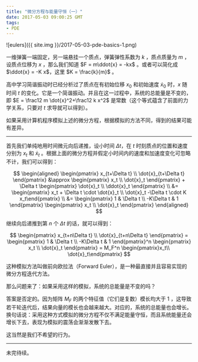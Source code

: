 ```yaml
---
title: "微分方程与能量守恒（一）"
date: 2017-05-03 09:00:25 GMT
tags:
- PDE
---
```


![eulers]({{ site.img }}/2017-05-03-pde-basics-1.png)

一维弹簧一端固定，另一端悬挂一个质点，弹簧弹性系数为 $k$ ，质点质量为 $m$ ，设质点位移为 $x$ ，那么我们知道 $F = m\ddot{x} = -kx$ 。或者可以简化成 $\ddot{x} = -K x$，这里 $K = \frac{k}{m}$ 。

高中学习简谐振动时已经分析过了质点在有初始位移 $x_0$ 和初始速度 $\dot{x}_0$ 时，$x$ 随时间 $t$ 的变化。它是一个简谐振动。并且在这一过程中，系统的总能量是不变的，即 $E = \frac12 m \dot{x}^2+\frac12 k x^2$ 是常数（这个等式蕴含了前面的力学关系，只要对 $t$ 求导就可以得到）。

如果采用计算机程序模拟上述的微分方程，根据模拟的方法不同，得到的结果可能有差异。

---

首先我们单纯地用时间微元向后递推，设小时间 $\Delta t$，在 $t$ 时刻质点的位置和速度分别为 $x_t$ 和 $\dot{x}_t$ 。根据上面的微分方程并假定小时间内的速度和加速度变化可忽略不计，我们可以得到：

$$
\begin{aligned}
\begin{pmatrix} x_{t+\Delta t} \\ \dot{x}_{t+\Delta t} \end{pmatrix} &\approx
\begin{pmatrix} x_t \\ \dot{x}_t \end{pmatrix} + \Delta t \begin{pmatrix} \dot{x}_t \\ \ddot{x}_t \end{pmatrix} \\
&= \begin{pmatrix} x_t + \Delta t \cdot \dot{x}_t \\ \dot{x}_t -\Delta t \cdot K x_t\end{pmatrix} \\
&= \begin{pmatrix} 1 & \Delta t \\ -K\Delta t & 1 \end{pmatrix}  \begin{pmatrix} x_t \\ \dot{x}_t \end{pmatrix}
\end{aligned}
$$

继续向后递推到第 $n$ 个 $\Delta t$ 的话，就可以得到：

$$
\begin{pmatrix} x_{t+n\Delta t} \\ \dot{x}_{t+n\Delta t} \end{pmatrix}
 = \begin{pmatrix} 1 & \Delta t \\ -K\Delta t & 1 \end{pmatrix}^n  \begin{pmatrix} x_t \\ \dot{x}_t \end{pmatrix} = M_F^n \begin{pmatrix}x_t\\ \dot{x}_t\end{pmatrix}
$$

这种模拟方法叫做前向欧拉法（Forward Euler），是一种最直接并且容易实现的微分方程迭代方法。

那么问题来了：如果采用这样的模拟，系统的总能量是不变的吗？

答案是否定的。因为矩阵 $M_F$ 的两个特征值（它们是复数）模长均大于 1 ，这导致若干轮迭代后，结果向量的模长也会越来越大。对应的，系统的总能量也会增长。换句话说：采用这种方式模拟的微分方程不仅不满足能量守恒，而且系统能量还会增长下去，表现为模拟的震荡会渐渐发散下去。

这当然是我们不希望的行为。

---

未完待续。
